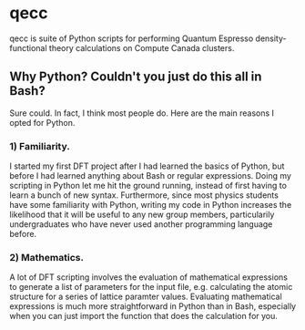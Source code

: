 # qecc
qecc is  suite of Python scripts for performing Quantum Espresso density-functional theory calculations on Compute Canada clusters. 

## Why Python? Couldn't you just do this all in Bash?

Sure could. In fact, I think most people do. Here are the main reasons I opted for Python.

### 1) Familiarity. 

I started my first DFT project after I had learned the basics of Python, but before I had learned anything about Bash or regular expressions. Doing my scripting in Python let me hit the ground running, instead of first having to learn a bunch of new syntax. Furthermore, since most physics students have some familiarity with Python, writing my code in Python increases the likelihood that it will be useful to any new group members, particularily undergraduates who have never used another programming language before. 

### 2) Mathematics. 

A lot of DFT scripting involves the evaluation of mathematical expressions to generate a list of parameters for the input file, e.g. calculating the atomic structure for a series of lattice paramter values. Evaluating mathematical expressions is much more straightforward in Python than in Bash, especially when you can just import the function that does the calculation for you. 








